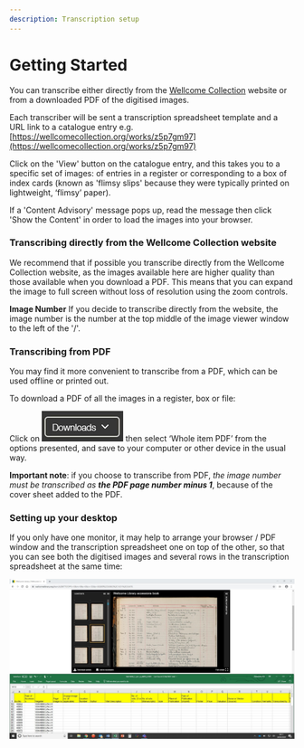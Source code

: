 ```yaml
---
description: Transcription setup
---
```


# Getting Started

You can transcribe either directly from the [Wellcome Collection](https://wellcomecollection.org) website or from a downloaded PDF of the digitised images.

Each transcriber will be sent a transcription spreadsheet template and a URL link to a catalogue entry e.g. [https://wellcomecollection.org/works/z5p7gm97](https://wellcomecollection.org/works/z5p7gm97)

Click on the 'View' button on the catalogue entry, and this takes you to a specific set of images: of entries in a register or corresponding to a box of index cards \(known as 'flimsy slips' because they were typically printed on lightweight, ‘flimsy’ paper\). 

If a 'Content Advisory' message pops up, read the message then click 'Show the Content' in order to load the images into your browser.

### Transcribing directly from the Wellcome Collection website

We recommend that if possible you transcribe directly from the Wellcome Collection website, as the images available here are higher quality than those available when you download a PDF. This means that you can expand the image to full screen without loss of resolution using the zoom controls.

**Image Number** If you decide to transcribe directly from the website, the image number is the number at the top middle of the image viewer window to the left of the '/'.

### Transcribing from PDF

You may find it more convenient to transcribe from a PDF, which can be used offline or printed out.

To download a PDF of all the images in a register, box or file:

Click on ![](../.gitbook/assets/downloads.jpg) then select ‘Whole item PDF’ from the options presented, and save to your computer or other device in the usual way. 

**Important note**: if you choose to transcribe from PDF, _the image number must be transcribed as_ _**the PDF page number minus 1**_, because of the cover sheet added to the PDF.

### Setting up your desktop

If you only have one monitor, it may help to arrange your browser / PDF window and the transcription spreadsheet one on top of the other, so that you can see both the digitised images and several rows in the transcription spreadsheet at the same time:

![](../.gitbook/assets/9.jpeg)

